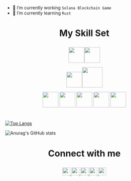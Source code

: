   
- 🔭 I’m currently working `Solana Blockchain Game`
- 🌱 I’m currently learning `Rust`


# <p align="center"> My Skill Set </p>

<p align="center">
<img src="https://user-images.githubusercontent.com/53188622/154054635-cf9c66d2-953e-4bbd-9285-65c01798c31c.png" width="50" ><img src="https://user-images.githubusercontent.com/53188622/154054696-141e4bf9-789b-4052-af01-dc245d8bcb35.png" width="50" >
</p>
<p align="center">
<img src="https://user-images.githubusercontent.com/53188622/154055390-a9b9093d-6448-4737-b088-fd4a987dc697.png" width="50" ><img src="https://user-images.githubusercontent.com/53188622/154055622-54d25731-a21f-4e13-a0fb-ea167d571822.png" width="65" >
</p>
<p align="center">
<img src="https://user-images.githubusercontent.com/53188622/154057106-4ebe0e1b-e969-48d4-8657-b9dd2116c228.png" width="50">   <img src="https://user-images.githubusercontent.com/53188622/154057202-50da70bf-f2e7-4e32-bf29-3ad895177a81.png" width="50">   <img src="https://user-images.githubusercontent.com/53188622/154057288-706e0a19-5b9d-4a7c-b45f-7b57921f3afe.png" width="50">   <img src="https://user-images.githubusercontent.com/53188622/154057309-8a944eef-ac81-4180-8101-64ce3f119298.png" width="50">   <img src="https://user-images.githubusercontent.com/53188622/154057331-54774248-bc5a-42ab-b875-f17920974bce.png" width="50">
<!--<img src="https://user-images.githubusercontent.com/53188622/154057353-700a3cb7-88f7-4ecd-a237-9a0bed41e4b8.png" width="50">-->
</p>

#
  
[![Top Langs](https://github-readme-stats.vercel.app/api/top-langs/?username=samadi307&layout=compact&theme=dark)](https://github.com/anuraghazra/github-readme-stats)

![Anurag's GitHub stats](https://github-readme-stats.vercel.app/api?username=samadi307&show_icons=true&theme=dark)


# <p align="center"> Connect with me </p>

<p align="center">
  <a href="https://github.com/samadi307">
  <img height="25" src="https://user-images.githubusercontent.com/53188622/154062086-77e07b4a-5b41-4dff-8565-ccee9e3fcab2.png">
  </a>
   <a href="https://facebook.com/samadi307">
  <img height="25" src="https://user-images.githubusercontent.com/53188622/154062779-22a41925-7a29-4048-9dcb-93fad694f9d9.png">
  </a>
   <a href="https://twitter.com/samadi_307">
  <img height="25" src="https://user-images.githubusercontent.com/53188622/154063092-53e3d4f8-9d9d-47ad-bb05-8f2b76de4105.png">
  </a>
   <a href="https://www.instagram.com/samadi307">
  <img height="25" src="https://user-images.githubusercontent.com/53188622/154063196-5e96d3f2-6aa8-4839-85e7-3f645b4eaf0f.png">
  </a>
   <a href="https://www.linkedin.com/in/abdessamad-naoui-b348721b1/">
  <img height="25" src="https://user-images.githubusercontent.com/53188622/154063367-c82d36ed-d15b-41ff-b151-8167b6fc4831.png">
  </a>
</p>
